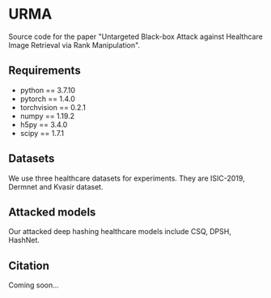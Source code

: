 # URMA
Source code for the paper "Untargeted Black-box Attack against Healthcare Image Retrieval via Rank Manipulation".

## Requirements
* python == 3.7.10
* pytorch == 1.4.0
* torchvision == 0.2.1
* numpy == 1.19.2
* h5py == 3.4.0
* scipy == 1.7.1

## Datasets
We use three healthcare datasets for experiments.  They are ISIC-2019, Dermnet and Kvasir dataset.

## Attacked models
Our attacked deep hashing healthcare models include CSQ, DPSH, HashNet.

## Citation
Coming soon...
